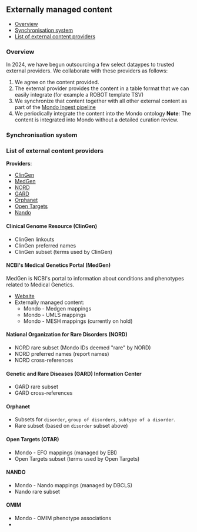 ## Externally managed content

- [Overview](#overview)
- [Synchronisation system](#sync)
- [List of external content providers](#providers)

### Overview

In 2024, we have begun outsourcing a few select dataypes to trusted external providers.
We collaborate with these providers as follows:

1. We agree on the content provided.
1. The external provider provides the content in a table format that we can easily integrate (for example a ROBOT template TSV)
1. We synchronize that content together with all other external content as part of the [Mondo Ingest pipeline](https://github.com/monarch-initiative/mondo-ingest)
1. We periodically integrate the content into the Mondo ontology
   **Note**: The content is integrated into Mondo without a detailed curation review.

<a id="sync"></a>

### Synchronisation system

<a id="providers"></a>

### List of external content providers

**Providers**:

- [ClinGen](#clingen)
- [MedGen](#medgen)
- [NORD](#nord)
- [GARD](#gard)
- [Orphanet](#orphanet)
- [Open Targets](#otar)
- [Nando](#nando)

<a id="clingen"></a>

#### Clinical Genome Resource (ClinGen)

- ClinGen linkouts
- ClinGen preferred names
- ClinGen subset (terms used by ClinGen)

<a id="medgen"></a>

#### NCBI's Medical Genetics Portal (MedGen)

MedGen is NCBI's portal to information about conditions and phenotypes related to Medical Genetics.

- [Website](https://www.ncbi.nlm.nih.gov/medgen/)
- Externally managed content:
    - Mondo -  Medgen mappings
    - Mondo - UMLS mappings
    - Mondo - MESH mappings (currently on hold)

<a id="nord"></a>

#### National Organization for Rare Disorders (NORD)

- NORD rare subset (Mondo IDs deemed "rare" by NORD)
- NORD preferred names (report names)
- NORD cross-references

<a id="gard"></a>

#### Genetic and Rare Diseases (GARD) Information Center

- GARD rare subset
- GARD cross-references

<a id="orphanet"></a>

#### Orphanet

- Subsets for `disorder`, `group of disorders`, `subtype of a disorder`.
- Rare subset (based on `disorder` subset above)

<a id="otar"></a>

#### Open Targets (OTAR)

- Mondo - EFO mappings (managed by EBI)
- Open Targets subset (terms used by Open Targets)

<a id="nando"></a>

#### NANDO

- Mondo - Nando mappings (managed by DBCLS)
- Nando rare subset

#### OMIM

- Mondo - OMIM phenotype associations
- 

